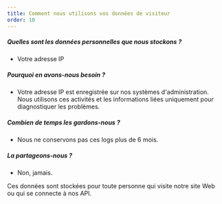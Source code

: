 ```yaml
---
title: Comment nous utilisons vos données de visiteur
order: 10
---
```


##### Quelles sont les données personnelles que nous stockons ?

-   Votre adresse IP

##### Pourquoi en avons-nous besoin ?

-   Votre adresse IP est enregistrée sur nos systèmes d'administration. Nous utilisons ces activités et les informations liées uniquement pour diagnostiquer les problèmes.

##### Combien de temps les gardons-nous ?

-   Nous ne conservons pas ces logs plus de 6 mois.

##### La partageons-nous ?

-   Non, jamais.

<Note>
Ces données sont stockées pour toute personne qui visite notre site Web ou qui se connecte à nos API.
</Note>
